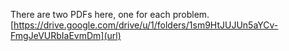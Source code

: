 There are two PDFs here, one for each problem. [https://drive.google.com/drive/u/1/folders/1sm9HtJUJUn5aYCv-FmgJeVURbIaEvmDm](url)
